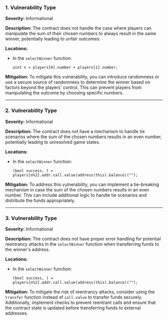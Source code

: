 ### 1. **Vulnerability Type**

**Severity:**
Informational

**Description:**
The contract does not handle the case where players can manipulate the sum of their chosen numbers to always result in the same winner, potentially leading to unfair outcomes.

**Locations:**

- In the `selectWinner` function:
  ```solidity
  uint n = players[0].number + players[1].number;
  ```

**Mitigation:**
To mitigate this vulnerability, you can introduce randomness or use a secure source of randomness to determine the winner based on factors beyond the players' control. This can prevent players from manipulating the outcome by choosing specific numbers.

---

### 2. **Vulnerability Type**

**Severity:**
Informational

**Description:**
The contract does not have a mechanism to handle tie scenarios where the sum of the chosen numbers results in an even number, potentially leading to unresolved game states.

**Locations:**

- In the `selectWinner` function:
  ```solidity
  (bool success, ) = players[n%2].addr.call.value(address(this).balance)("");
  ```

**Mitigation:**
To address this vulnerability, you can implement a tie-breaking mechanism in case the sum of the chosen numbers results in an even number. This can include additional logic to handle tie scenarios and distribute the funds appropriately.

---

### 3. **Vulnerability Type**

**Severity:**
Informational

**Description:**
The contract does not have proper error handling for potential reentrancy attacks in the `selectWinner` function when transferring funds to the winner's address.

**Locations:**

- In the `selectWinner` function:
  ```solidity
  (bool success, ) = players[n%2].addr.call.value(address(this).balance)("");
  ```

**Mitigation:**
To mitigate the risk of reentrancy attacks, consider using the `transfer` function instead of `call.value` to transfer funds securely. Additionally, implement checks to prevent reentrant calls and ensure that the contract state is updated before transferring funds to external addresses.